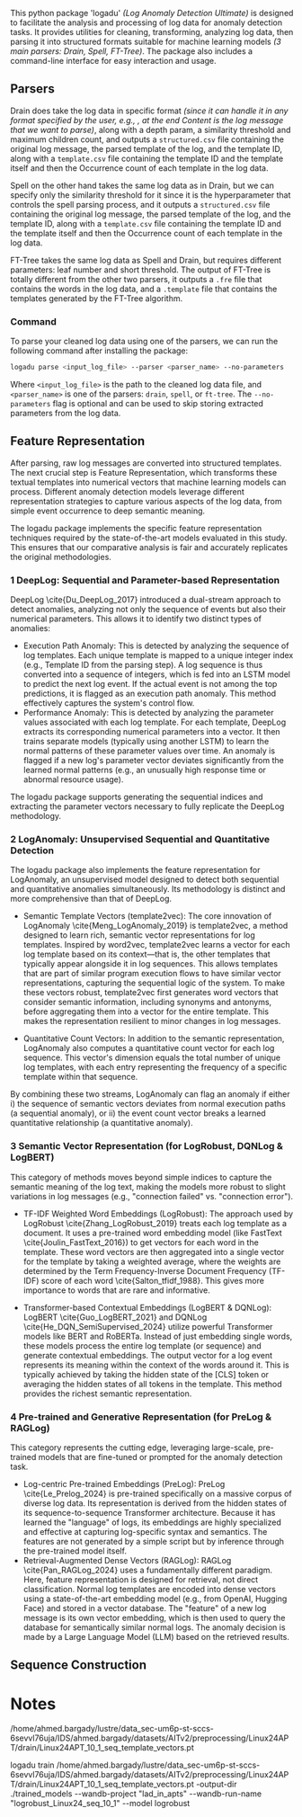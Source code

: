 This python package 'logadu' _(Log Anomaly Detection Ultimate)_ is designed to facilitate the analysis and processing of log data for anomaly detection tasks. It provides utilities for cleaning, transforming, analyzing log data, then parsing it into structured formats suitable for machine learning models _(3 main parsers: Drain, Spell, FT-Tree)_. The package also includes a command-line interface for easy interaction and usage.

## Parsers

Drain does take the log data in specific format _(since it can handle it in any format specified by the user, e.g., <Timestamp> <Content>, at the end Content is the log message that we want to parse)_, along with a depth param, a similarity threshold and maximum children count, and outputs a `structured.csv` file containing the original log message, the parsed template of the log, and the template ID, along with a `template.csv` file containing the template ID and the template itself and then the Occurrence count of each template in the log data.

Spell on the other hand takes the same log data as in Drain, but we can specify only the similarity threshold for it since it is the hyperparameter that controls the spell parsing process, and it outputs a `structured.csv` file containing the original log message, the parsed template of the log, and the template ID, along with a `template.csv` file containing the template ID and the template itself and then the Occurrence count of each template in the log data.

FT-Tree takes the same log data as Spell and Drain, but requires different parameters: leaf number and short threshold. The output of FT-Tree is totally different from the other two parsers, it outputs a `.fre` file that contains the words in the log data, and a `.template` file that contains the templates generated by the FT-Tree algorithm.

### Command

To parse your cleaned log data using one of the parsers, we can run the following command after installing the package:

```bash
logadu parse <input_log_file> --parser <parser_name> --no-parameters
```

Where `<input_log_file>` is the path to the cleaned log data file, and `<parser_name>` is one of the parsers: `drain`, `spell`, or `ft-tree`. The `--no-parameters` flag is optional and can be used to skip storing extracted parameters from the log data.

## Feature Representation

After parsing, raw log messages are converted into structured templates. The next crucial step is Feature Representation, which transforms these textual templates into numerical vectors that machine learning models can process. Different anomaly detection models leverage different representation strategies to capture various aspects of the log data, from simple event occurrence to deep semantic meaning.

The logadu package implements the specific feature representation techniques required by the state-of-the-art models evaluated in this study. This ensures that our comparative analysis is fair and accurately replicates the original methodologies.

### 1 DeepLog: Sequential and Parameter-based Representation

DeepLog \cite{Du_DeepLog_2017} introduced a dual-stream approach to detect anomalies, analyzing not only the sequence of events but also their numerical parameters. This allows it to identify two distinct types of anomalies:

- Execution Path Anomaly: This is detected by analyzing the sequence of log templates. Each unique template is mapped to a unique integer index (e.g., Template ID from the parsing step). A log sequence is thus converted into a sequence of integers, which is fed into an LSTM model to predict the next log event. If the actual event is not among the top predictions, it is flagged as an execution path anomaly. This method effectively captures the system's control flow.
- Performance Anomaly: This is detected by analyzing the parameter values associated with each log template. For each template, DeepLog extracts its corresponding numerical parameters into a vector. It then trains separate models (typically using another LSTM) to learn the normal patterns of these parameter values over time. An anomaly is flagged if a new log's parameter vector deviates significantly from the learned normal patterns (e.g., an unusually high response time or abnormal resource usage).

The logadu package supports generating the sequential indices and extracting the parameter vectors necessary to fully replicate the DeepLog methodology.

### 2 LogAnomaly: Unsupervised Sequential and Quantitative Detection

The logadu package also implements the feature representation for LogAnomaly, an unsupervised model designed to detect both sequential and quantitative anomalies simultaneously. Its methodology is distinct and more comprehensive than that of DeepLog.

- Semantic Template Vectors (template2vec): The core innovation of LogAnomaly \cite{Meng_LogAnomaly_2019} is template2vec, a method designed to learn rich, semantic vector representations for log templates. Inspired by word2vec, template2vec learns a vector for each log template based on its context—that is, the other templates that typically appear alongside it in log sequences. This allows templates that are part of similar program execution flows to have similar vector representations, capturing the sequential logic of the system. To make these vectors robust, template2vec first generates word vectors that consider semantic information, including synonyms and antonyms, before aggregating them into a vector for the entire template. This makes the representation resilient to minor changes in log messages.

- Quantitative Count Vectors: In addition to the semantic representation, LogAnomaly also computes a quantitative count vector for each log sequence. This vector's dimension equals the total number of unique log templates, with each entry representing the frequency of a specific template within that sequence.

By combining these two streams, LogAnomaly can flag an anomaly if either i) the sequence of semantic vectors deviates from normal execution paths (a sequential anomaly), or ii) the event count vector breaks a learned quantitative relationship (a quantitative anomaly).

### 3 Semantic Vector Representation (for LogRobust, DQNLog & LogBERT)

This category of methods moves beyond simple indices to capture the semantic meaning of the log text, making the models more robust to slight variations in log messages (e.g., "connection failed" vs. "connection error").

- TF-IDF Weighted Word Embeddings (LogRobust): The approach used by LogRobust \cite{Zhang_LogRobust_2019} treats each log template as a document. It uses a pre-trained word embedding model (like FastText \cite{Joulin_FastText_2016}) to get vectors for each word in the template. These word vectors are then aggregated into a single vector for the template by taking a weighted average, where the weights are determined by the Term Frequency-Inverse Document Frequency (TF-IDF) score of each word \cite{Salton_tfidf_1988}. This gives more importance to words that are rare and informative.

- Transformer-based Contextual Embeddings (LogBERT & DQNLog): LogBERT \cite{Guo_LogBERT_2021} and DQNLog \cite{He_DQN_SemiSupervised_2024} utilize powerful Transformer models like BERT and RoBERTa. Instead of just embedding single words, these models process the entire log template (or sequence) and generate contextual embeddings. The output vector for a log event represents its meaning within the context of the words around it. This is typically achieved by taking the hidden state of the [CLS] token or averaging the hidden states of all tokens in the template. This method provides the richest semantic representation.

### 4 Pre-trained and Generative Representation (for PreLog & RAGLog)

This category represents the cutting edge, leveraging large-scale, pre-trained models that are fine-tuned or prompted for the anomaly detection task.

- Log-centric Pre-trained Embeddings (PreLog): PreLog \cite{Le_Prelog_2024} is pre-trained specifically on a massive corpus of diverse log data. Its representation is derived from the hidden states of its sequence-to-sequence Transformer architecture. Because it has learned the "language" of logs, its embeddings are highly specialized and effective at capturing log-specific syntax and semantics. The features are not generated by a simple script but by inference through the pre-trained model itself.
- Retrieval-Augmented Dense Vectors (RAGLog): RAGLog \cite{Pan_RAGLog_2024} uses a fundamentally different paradigm. Here, feature representation is designed for retrieval, not direct classification. Normal log templates are encoded into dense vectors using a state-of-the-art embedding model (e.g., from OpenAI, Hugging Face) and stored in a vector database. The "feature" of a new log message is its own vector embedding, which is then used to query the database for semantically similar normal logs. The anomaly decision is made by a Large Language Model (LLM) based on the retrieved results.

## Sequence Construction

# Notes

/home/ahmed.bargady/lustre/data_sec-um6p-st-sccs-6sevvl76uja/IDS/ahmed.bargady/datasets/AITv2/preprocessing/Linux24APT/drain/Linux24APT_10_1_seq_template_vectors.pt

logadu train /home/ahmed.bargady/lustre/data_sec-um6p-st-sccs-6sevvl76uja/IDS/ahmed.bargady/datasets/AITv2/preprocessing/Linux24APT/drain/Linux24APT_10_1_seq_template_vectors.pt -output-dir ./trained_models --wandb-project "lad_in_apts" --wandb-run-name "logrobust_Linux24_seq_10_1" --model logrobust
